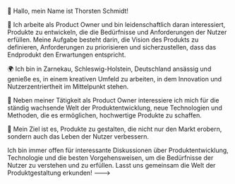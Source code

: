 👋 Hallo, mein Name ist Thorsten Schmidt!

💼 Ich arbeite als Product Owner und bin leidenschaftlich daran interessiert, Produkte zu entwickeln, die die Bedürfnisse und Anforderungen der Nutzer erfüllen. Meine Aufgabe besteht darin, die Vision des Produkts zu definieren, Anforderungen zu priorisieren und sicherzustellen, dass das Endprodukt den Erwartungen entspricht.

🌍 Ich bin in Zarnekau, Schleswig-Holstein, Deutschland ansässig und genieße es, in einem kreativen Umfeld zu arbeiten, in dem Innovation und Nutzerzentriertheit im Mittelpunkt stehen.

🚀 Neben meiner Tätigkeit als Product Owner interessiere ich mich für die ständig wachsende Welt der Produktentwicklung, neue Technologien und Methoden, die es ermöglichen, hochwertige Produkte zu schaffen.

🎯 Mein Ziel ist es, Produkte zu gestalten, die nicht nur den Markt erobern, sondern auch das Leben der Nutzer verbessern.

Ich bin immer offen für interessante Diskussionen über Produktentwicklung, Technologie und die besten Vorgehensweisen, um die Bedürfnisse der Nutzer zu verstehen und zu erfüllen. Lasst uns gemeinsam die Welt der Produktgestaltung erkunden!
--->

